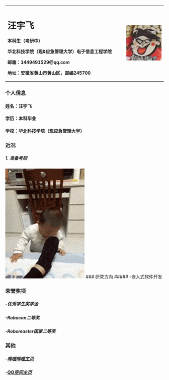 <table border="0">
  <tr>
    <td width="75%">
      <h1>汪宇飞</h1>
      <p><b>本科生（考研中）</b></p>
      <p><b>华北科技学院（现&应急管理大学）电子信息工程学院</b></p>
      <p><b>邮箱：1449491529@qq.com</b></p>
      <p><b>地址：安徽省黄山市黄山区，邮编245700</b></p>
    </td>
    <td width="25%">
      <img src="/funny.jpeg" width="100%">      
    </td>
  </tr>
</table>

### 个人信息
#### 姓名：汪宇飞
#### 学历：本科毕业
#### 学校：华北科技学院（现应急管理大学）


### 近况
##### 1. 准备考研
<img src="/funny2.gif" width="50%">   
### 研究方向
##### -嵌入式软件开发

### 荣誉奖项
##### -优秀学生奖学金
##### -Robocon二等奖
##### -Robomaster国家二等奖

### 其他
##### -<a href="https://space.bilibili.com/267575965" target="_blank">哔哩哔哩主页</a>
##### -<a href="https://user.qzone.qq.com/1449491529" target="_blank">QQ空间主页</a>
